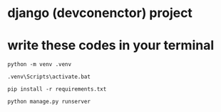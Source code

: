 # django (devconenctor) project
# write these codes in your terminal 

`python -m venv .venv`

`.venv\Scripts\activate.bat`

`pip install -r requirements.txt`

`python manage.py runserver`

